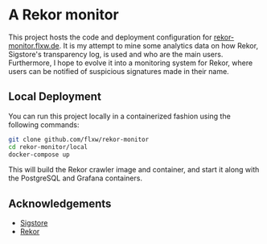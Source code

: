 # A Rekor monitor
This project hosts the code and deployment configuration for [rekor-monitor.flxw.de](https://rekor-monitor.flxw.de).
It is my attempt to mine some analytics data on how Rekor, Sigstore's transparency log, is used and who are the main users.
Furthermore, I hope to evolve it into a monitoring system for Rekor, where users can be notified of suspicious signatures made in their name.

## Local Deployment

You can run this project locally in a containerized fashion using the following commands:

```bash
git clone github.com/flxw/rekor-monitor
cd rekor-monitor/local
docker-compose up
```

This will build the Rekor crawler image and container, and start it along with the PostgreSQL and Grafana containers.
## Acknowledgements

 - [Sigstore](https://sigstore.dev)
 - [Rekor](https://github.com/sigstore/rekor)
 